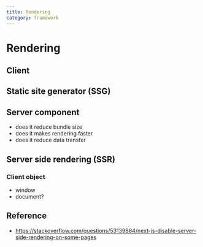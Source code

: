 ```yaml
---
title: Rendering
category: framework
---
```


# Rendering

## Client

## Static site generator (SSG)

## Server component

- does it reduce bundle size
- does it makes rendering faster
- does it reduce data transfer

## Server side rendering (SSR)

### Client object

- window
- document?

## Reference

- https://stackoverflow.com/questions/53139884/next-js-disable-server-side-rendering-on-some-pages
